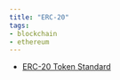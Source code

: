 ```yaml
---
title: "ERC-20"
tags:
- blockchain
- ethereum
---
```

- [ERC-20 Token Standard](https://ethereum.org/en/developers/docs/standards/tokens/erc-20/)